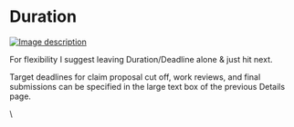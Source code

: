 # Duration



[![Image description](https://res.cloudinary.com/practicaldev/image/fetch/s--u7w9tbZg--/c\_limit%2Cf\_auto%2Cfl\_progressive%2Cq\_auto%2Cw\_800/https://dev-to-uploads.s3.amazonaws.com/uploads/articles/ydblsq9qkcmrco1api5h.png)](https://res.cloudinary.com/practicaldev/image/fetch/s--u7w9tbZg--/c\_limit%2Cf\_auto%2Cfl\_progressive%2Cq\_auto%2Cw\_800/https://dev-to-uploads.s3.amazonaws.com/uploads/articles/ydblsq9qkcmrco1api5h.png)

For flexibility I suggest leaving Duration/Deadline alone & just hit next.&#x20;

Target deadlines for claim proposal cut off, work reviews, and final submissions can be specified in the large text box of the previous Details page.&#x20;

\
